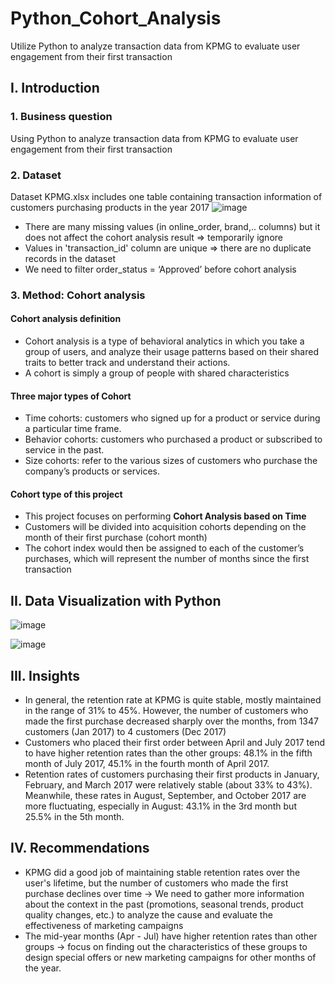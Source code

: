 # Python_Cohort_Analysis
Utilize Python to analyze transaction data from KPMG to evaluate user engagement from their first transaction

## I. Introduction
### 1. Business question
Using Python to analyze transaction data from KPMG to evaluate user engagement from their first transaction
### 2. Dataset
Dataset KPMG.xlsx includes one table containing transaction information of customers purchasing products in the year 2017
![image](https://github.com/mylam7/Python_Cohort_Analysis/assets/133579378/1c78da4a-53d9-41ee-9dbf-43f731549b17)

- There are many missing values (in online_order, brand,.. columns) but it does not affect the cohort analysis result => temporarily ignore
- Values in 'transaction_id' column are unique => there are no duplicate records in the dataset
- We need to filter order_status = ‘Approved’ before cohort analysis
    

### 3. Method: Cohort analysis
#### Cohort analysis definition
- Cohort analysis is a type of behavioral analytics in which you take a group of users, and analyze their usage patterns based on their shared traits to better track and understand their actions.
- A cohort is simply a group of people with shared characteristics
#### Three major types of Cohort
- Time cohorts: customers who signed up for a product or service during a particular time frame.
- Behavior cohorts: customers who purchased a product or subscribed to service in the past.
- Size cohorts: refer to the various sizes of customers who purchase the company’s products or services.
#### Cohort type of this project
- This project focuses on performing **Cohort Analysis based on Time**
- Customers will be divided into acquisition cohorts depending on the month of their first purchase (cohort month)
- The cohort index would then be assigned to each of the customer’s purchases, which will represent the number of months since the first transaction
## II. Data Visualization with Python
![image](https://github.com/mylam7/Python_Cohort_Analysis/assets/133579378/e5d1aa86-7be5-489a-b9a2-6b0cacc373e0)

![image](https://github.com/mylam7/Python_Cohort_Analysis/assets/133579378/e8690973-e2e2-4b29-9fb3-2abc091c031d)


## III. Insights
- In general, the retention rate at KPMG is quite stable, mostly maintained in the range of 31% to 45%. However, the number of customers who made the first purchase decreased sharply over the months, from 1347 customers (Jan 2017) to 4 customers (Dec 2017)
- Customers who placed their first order between April and July 2017 tend to have higher retention rates than the other groups: 48.1% in the fifth month of July 2017, 45.1% in the fourth month of April 2017.
- Retention rates of customers purchasing their first products in January, February, and March 2017 were relatively stable (about 33% to 43%). Meanwhile, these rates in August, September, and October 2017 are more fluctuating, especially in August: 43.1% in the 3rd month but 25.5% in the 5th month.
## IV. Recommendations
- KPMG did a good job of maintaining stable retention rates over the user's lifetime, but the number of customers who made the first purchase declines over time → We need to gather more information about the context in the past (promotions, seasonal trends, product quality changes, etc.) to analyze the cause and evaluate the effectiveness of marketing campaigns
- The mid-year months (Apr - Jul) have higher retention rates than other groups -> focus on finding out the characteristics of these groups to design special offers or new marketing campaigns for other months of the year.
